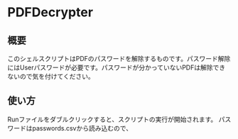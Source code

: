 # PDFDecrypter

## 概要
このシェルスクリプトはPDFのパスワードを解除するものです。パスワード解除にはUserパスワードが必要です。パスワードが分かっていないPDFは解除できないので気を付けてください。

## 使い方
Runファイルをダブルクリックすると、スクリプトの実行が開始されます。
パスワードはpasswords.csvから読み込むので、